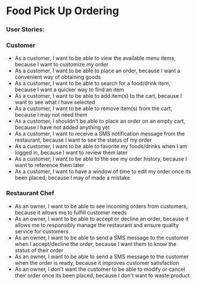 # Food Pick Up Ordering
### User Stories:

### Customer 
- As a customer, I want to be able to view the available menu items, because I want to customize my order
- As a customer, I want to be able to place an order, because I want a convenient way of obtaining goods
- As a customer, I want to be able to search for a food/drink item, because I want a quicker way to find an item
- As a customer, I want to be able to add item(s) to the cart, because I want to see what I have selected
- As a customer, I want to be able to remove item(s) from the cart, because I may not need them
- As a customer, I shouldn't be able to place an order on an empty cart, because I have not added anything yet
- As a customer, I want to receive a SMS notification message from the restaurant, because I want to see the status of my order
- As a customer, I want to be able to favorite my foods/drinks when I am logged in, because I want to review them later
- As a customer, I want to be able to the see my order history, because I want to reference them later
- As a customer, I want to have a window of time to edit my order once its been placed, because I may of made a mistake
### Restaurant Chef
- As an owner, I want to be able to see incoming orders from customers, because it allows me to fulfill customer needs
- As an owner, I want to be able to accept or decline an order, because it allows me to responsibly manage the restaurant and ensure quality service for customers
- As an owner, I want to be able to send a SMS message to the customer when I accept/decline the order, because I want them to know the status of their order 
- As an owner, I want to be able to send a SMS message to the customer when the order is ready, because it improves customer satisfaction
- As an owner, I don't want the customer to be able to modify or cancel their order once its been placed, because I don't want to waste product


